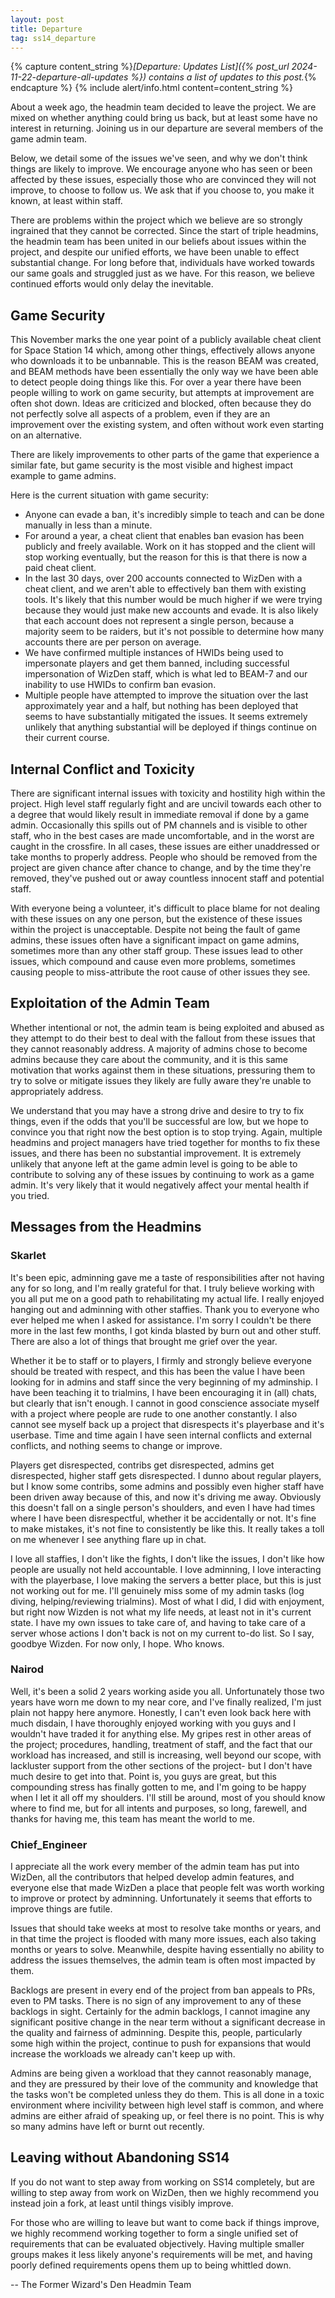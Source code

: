 ```yaml
---
layout: post
title: Departure
tag: ss14_departure
---
```

{% capture content_string %}*[Departure: Updates List]({% post_url 2024-11-22-departure-all-updates %}) contains a list of updates to this post.*{% endcapture %}
{% include alert/info.html content=content_string %}

About a week ago, the headmin team decided to leave the project. We are mixed on whether anything could bring us back, but at least some have no interest in returning. Joining us in our departure are several members of the game admin team.

Below, we detail some of the issues we've seen, and why we don't think things are likely to improve. We encourage anyone who has seen or been affected by these issues, especially those who are convinced they will not improve, to choose to follow us. We ask that if you choose to, you make it known, at least within staff.

There are problems within the project which we believe are so strongly ingrained that they cannot be corrected. Since the start of triple headmins, the headmin team has been united in our beliefs about issues within the project, and despite our unified efforts, we have been unable to effect substantial change. For long before that, individuals have worked towards our same goals and struggled just as we have. For this reason, we believe continued efforts would only delay the inevitable.

## Game Security

This November marks the one year point of a publicly available cheat client for Space Station 14 which, among other things, effectively allows anyone who downloads it to be unbannable. This is the reason BEAM was created, and BEAM methods have been essentially the only way we have been able to detect people doing things like this. For over a year there have been people willing to work on game security, but attempts at improvement are often shot down. Ideas are criticized and blocked, often because they do not perfectly solve all aspects of a problem, even if they are an improvement over the existing system, and often without work even starting on an alternative.

There are likely improvements to other parts of the game that experience a similar fate, but game security is the most visible and highest impact example to game admins.

Here is the current situation with game security:
- Anyone can evade a ban, it's incredibly simple to teach and can be done manually in less than a minute.
- For around a year, a cheat client that enables ban evasion has been publicly and freely available. Work on it has stopped and the client will stop working eventually, but the reason for this is that there is now a paid cheat client.
- In the last 30 days, over 200 accounts connected to WizDen with a cheat client, and we aren't able to effectively ban them with existing tools. It's likely that this number would be much higher if we were trying because they would just make new accounts and evade. It is also likely that each account does not represent a single person, because a majority seem to be raiders, but it's not possible to determine how many accounts there are per person on average.
- We have confirmed multiple instances of HWIDs being used to impersonate players and get them banned, including successful impersonation of WizDen staff, which is what led to BEAM-7 and our inability to use HWIDs to confirm ban evasion.
- Multiple people have attempted to improve the situation over the last approximately year and a half, but nothing has been deployed that seems to have substantially mitigated the issues. It seems extremely unlikely that anything substantial will be deployed if things continue on their current course.

## Internal Conflict and Toxicity

There are significant internal issues with toxicity and hostility high within the project. High level staff regularly fight and are uncivil towards each other to a degree that would likely result in immediate removal if done by a game admin. Occasionally this spills out of PM channels and is visible to other staff, who in the best cases are made uncomfortable, and in the worst are caught in the crossfire. In all cases, these issues are either unaddressed or take months to properly address. People who should be removed from the project are given chance after chance to change, and by the time they're removed, they've pushed out or away countless innocent staff and potential staff.

With everyone being a volunteer, it's difficult to place blame for not dealing with these issues on any one person, but the existence of these issues within the project is unacceptable. Despite not being the fault of game admins, these issues often have a significant impact on game admins, sometimes more than any other staff group. These issues lead to other issues, which compound and cause even more problems, sometimes causing people to miss-attribute the root cause of other issues they see.

## Exploitation of the Admin Team

Whether intentional or not, the admin team is being exploited and abused as they attempt to do their best to deal with the fallout from these issues that they cannot reasonably address. A majority of admins chose to become admins because they care about the community, and it is this same motivation that works against them in these situations, pressuring them to try to solve or mitigate issues they likely are fully aware they're unable to appropriately address.

We understand that you may have a strong drive and desire to try to fix things, even if the odds that you'll be successful are low, but we hope to convince you that right now the best option is to stop trying. Again, multiple headmins and project managers have tried together for months to fix these issues, and there has been no substantial improvement. It is extremely unlikely that anyone left at the game admin level is going to be able to contribute to solving any of these issues by continuing to work as a game admin. It's very likely that it would negatively affect your mental health if you tried.

## Messages from the Headmins
### Skarlet
It's been epic, adminning gave me a taste of responsibilities after not having any for so long, and I'm really grateful for that. I truly believe working with you all put me on a good path to rehabilitating my actual life. I really enjoyed hanging out and adminning with other staffies. Thank you to everyone who ever helped me when I asked for assistance. I'm sorry I couldn't be there more in the last few months, I got kinda blasted by burn out and other stuff. There are also a lot of things that brought me grief over the year.

Whether it be to staff or to players, I firmly and strongly believe everyone should be treated with respect, and this has been the value I have been looking for in admins and staff since the very beginning of my adminship. I have been teaching it to trialmins, I have been encouraging it in (all) chats, but clearly that isn't enough. I cannot in good conscience associate myself with a project where people are rude to one another constantly. I also cannot see myself back up a project that disrespects it's playerbase and it's userbase. Time and time again I have seen internal conflicts and external conflicts, and nothing seems to change or improve.

Players get disrespected, contribs get disrespected, admins get disrespected, higher staff gets disrespected. I dunno about regular players, but I know some contribs, some admins and possibly even higher staff have been driven away because of this, and now it's driving me away. Obviously this doesn't fall on a single person's shoulders, and even I have had times where I have been disrespectful, whether it be accidentally or not. It's fine to make mistakes, it's not fine to consistently be like this. It really takes a toll on me whenever I see anything flare up in chat.

I love all staffies, I don't like the fights, I don't like the issues, I don't like how people are usually not held accountable. I love adminning, I love interacting with the playerbase, I love making the servers a better place, but this is just not working out for me. I'll genuinely miss some of my admin tasks (log diving, helping/reviewing trialmins). Most of what I did, I did with enjoyment, but right now Wizden is not what my life needs, at least not in it's current state. I have my own issues to take care of, and having to take care of a server whose actions I don't back is not on my current to-do list. So I say, goodbye Wizden. For now only, I hope. Who knows.
### Nairod
Well, it's been a solid 2 years working aside you all. Unfortunately those two years have worn me down to my near core, and I've finally realized, I'm just plain not happy here anymore. Honestly, I can't even look back here with much disdain, I have thoroughly enjoyed working with you guys and I wouldn't have traded it for anything else. My gripes rest in other areas of the project; procedures, handling, treatment of staff, and the fact that our workload has increased, and still is increasing, well beyond our scope, with lackluster support from the other sections of the project- but I don't have much desire to get into that. Point is, you guys are great, but this compounding stress has finally gotten to me, and I'm going to be happy when I let it all off my shoulders. I'll still be around, most of you should know where to find me, but for all intents and purposes, so long, farewell, and thanks for having me, this team has meant the world to me.
### Chief_Engineer
I appreciate all the work every member of the admin team has put into WizDen, all the contributors that helped develop admin features, and everyone else that made WizDen a place that people felt was worth working to improve or protect by adminning. Unfortunately it seems that efforts to improve things are futile.

Issues that should take weeks at most to resolve take months or years, and in that time the project is flooded with many more issues, each also taking months or years to solve. Meanwhile, despite having essentially no ability to address the issues themselves, the admin team is often most impacted by them.

Backlogs are present in every end of the project from ban appeals to PRs, even to PM tasks. There is no sign of any improvement to any of these backlogs in sight. Certainly for the admin backlogs, I cannot imagine any significant positive change in the near term without a significant decrease in the quality and fairness of adminning. Despite this, people, particularly some high within the project, continue to push for expansions that would increase the workloads we already can't keep up with.

Admins are being given a workload that they cannot reasonably manage, and they are pressured by their love of the community and knowledge that the tasks won't be completed unless they do them. This is all done in a toxic environment where incivility between high level staff is common, and where admins are either afraid of speaking up, or feel there is no point. This is why so many admins have left or burnt out recently.

## Leaving without Abandoning SS14

If you do not want to step away from working on SS14 completely, but are willing to step away from work on WizDen, then we highly recommend you instead join a fork, at least until things visibly improve.

For those who are willing to leave but want to come back if things improve, we highly recommend working together to form a single unified set of requirements that can be evaluated objectively. Having multiple smaller groups makes it less likely anyone's requirements will be met, and having poorly defined requirements opens them up to being whittled down.

-- The Former Wizard's Den Headmin Team
